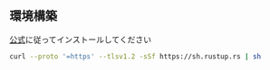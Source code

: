 ## 環境構築
[公式](https://rustup.rs/)に従ってインストールしてください
```bash
curl --proto '=https' --tlsv1.2 -sSf https://sh.rustup.rs | sh
```

